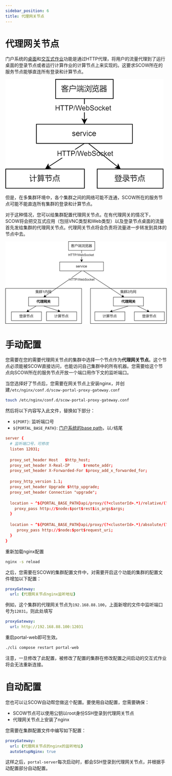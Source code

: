 ```yaml
---
sidebar_position: 6
title: 代理网关节点
---
```


# 代理网关节点

门户系统的[桌面](../desktop.md)和[交互式作业](../apps/intro.md)功能是通过HTTP代理，将用户的流量代理到了运行桌面的登录节点或者运行计算作业的计算节点上来实现的。这要求SCOW所在的服务节点能够直连所有登录和计算节点。

![直连](./without-gateway.png)

但是，在多集群环境中，各个集群之间的网络可能不连通，SCOW所在的服务节点可能不能直连所有集群的登录和计算节点。

对于这种情况，您可以给集群配置代理网关节点。在有代理网关的情况下，SCOW将会把交互式应用（包括VNC类型和Web类型）以及登录节点桌面的流量首先发给集群的代理网关节点。代理网关节点将会负责将流量进一步转发到具体的节点中去。

![通过代理网关节点](./with-gateway.png)

# 手动配置

您需要在您的需要代理网关节点的集群中选择一个节点作为**代理网关节点**。这个节点必须能被SCOW直接访问，也能访问自己集群中的所有机器。您需要给这个节点向SCOW所在的服务节点开放一个端口用作下文的监听端口。

当您选择好了节点后，您需要在网关节点上安装nginx，并创建`/etc/nginx/conf.d/scow-portal-proxy-gateway.conf`

```bash
touch /etc/nginx/conf.d/scow-portal-proxy-gateway.conf
```

然后将以下内容写入此文件，替换如下部分：

- `${PORT}`: 监听端口号
- `${PORTAL_BASE_PATH}`: [门户系统的base path](../../customization/basepath.md)，以`/`结尾

```conf title="/etc/nginx/conf.d/scow-portal-proxy-gateway.conf"
server {
  # 监听端口号，可修改
  listen 12031;

  proxy_set_header Host   $http_host;
  proxy_set_header X-Real-IP      $remote_addr;
  proxy_set_header X-Forwarded-For $proxy_add_x_forwarded_for;

  proxy_http_version 1.1;
  proxy_set_header Upgrade $http_upgrade;
  proxy_set_header Connection "upgrade";

  location ~ ^${PORTAL_BASE_PATH}api/proxy/(?<clusterId>.*)/relative/(?<node>[\d|\.]*)/(?<port>\d+)(?<rest>.*)$ {
    proxy_pass http://$node:$port$rest$is_args$args;
  }

  location ~ ^${PORTAL_BASE_PATH}api/proxy/(?<clusterId>.*)/absolute/(?<node>[\d|\.]*)/(?<port>\d+)(?<rest>.*)$ {
     proxy_pass http://$node:$port$request_uri;
  }
}
```

重新加载nginx配置

```bash
nginx -s reload
```

之后，您需要在SCOW的集群配置文件中，对需要开启这个功能的集群的配置文件增加以下配置：

```yaml title="config/clusters/hpc01/config.yaml"
proxyGateway: 
  url: {代理网关节点nginx监听地址}
```

例如，这个集群的代理网关节点为`192.168.88.100`，上面新增的文件中监听端口号为`12031`，则此处填写

```yaml title="config/clusters/hpc01/config.yaml"
proxyGateway:
  url: http://192.168.88.100:12031
```

重启portal-web即可生效。

```bash
./cli compose restart portal-web
```

注意，一旦修改了此配置，被修改了配置的集群在修改配置之间启动的交互式作业将会无法重新连接。

# 自动配置

您也可以让SCOW自动帮您做这个配置。要使用自动配置，您需要确保：

- SCOW节点可以使用公钥以root身份SSH登录到代理网关节点
- 代理网关节点上安装了nginx

您需要在集群配置文件中编写如下配置：

```yaml title="config/clusters/hpc01/config.yaml"
proxyGateway:
  url: {代理网关节点的nginx的监听地址}
  autoSetupNginx: true
```

这样之后，`portal-server`每次启动时，都会SSH登录到代理网关节点，并根据手动配置部分自动配置。

